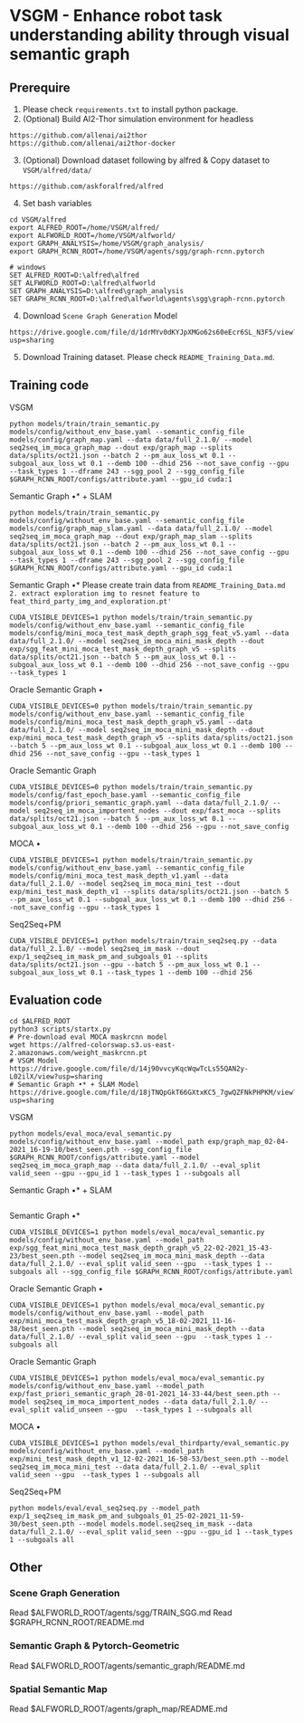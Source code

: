 # VSGM - Enhance robot task understanding ability through visual semantic graph

## Prerequire
1. Please check `requirements.txt` to install python package.
2. (Optional) Build AI2-Thor simulation environment for headless
```
https://github.com/allenai/ai2thor
https://github.com/allenai/ai2thor-docker
```
3. (Optional) Download dataset following by alfred & Copy dataset to `VSGM/alfred/data/`
```
https://github.com/askforalfred/alfred
```
4. Set bash variables
```
cd VSGM/alfred
export ALFRED_ROOT=/home/VSGM/alfred/
export ALFWORLD_ROOT=/home/VSGM/alfworld/
export GRAPH_ANALYSIS=/home/VSGM/graph_analysis/
export GRAPH_RCNN_ROOT=/home/VSGM/agents/sgg/graph-rcnn.pytorch

# windows
SET ALFRED_ROOT=D:\alfred\alfred
SET ALFWORLD_ROOT=D:\alfred\alfworld
SET GRAPH_ANALYSIS=D:\alfred\graph_analysis
SET GRAPH_RCNN_ROOT=D:\alfred\alfworld\agents\sgg\graph-rcnn.pytorch
```
4. Download `Scene Graph Generation` Model
```
https://drive.google.com/file/d/1drMYv0dKYJpXMGo62s60eEcr6SL_N3F5/view?usp=sharing
```
5. Download Training dataset. Please check `README_Training_Data.md`.

## Training code
VSGM
```
python models/train/train_semantic.py models/config/without_env_base.yaml --semantic_config_file models/config/graph_map.yaml --data data/full_2.1.0/ --model seq2seq_im_moca_graph_map --dout exp/graph_map --splits data/splits/oct21.json --batch 2 --pm_aux_loss_wt 0.1 --subgoal_aux_loss_wt 0.1 --demb 100 --dhid 256 --not_save_config --gpu --task_types 1 --dframe 243 --sgg_pool 2 --sgg_config_file $GRAPH_RCNN_ROOT/configs/attribute.yaml --gpu_id cuda:1
```
Semantic Graph •* + SLAM
```
python models/train/train_semantic.py models/config/without_env_base.yaml --semantic_config_file models/config/graph_map_slam.yaml --data data/full_2.1.0/ --model seq2seq_im_moca_graph_map --dout exp/graph_map_slam --splits data/splits/oct21.json --batch 2 --pm_aux_loss_wt 0.1 --subgoal_aux_loss_wt 0.1 --demb 100 --dhid 256 --not_save_config --gpu --task_types 1 --dframe 243 --sgg_pool 2 --sgg_config_file $GRAPH_RCNN_ROOT/configs/attribute.yaml --gpu_id cuda:1
```
Semantic Graph •*
Please create train data from `README_Training_Data.md` `2. extract exploration img to resnet feature to feat_third_party_img_and_exploration.pt'`
```
CUDA_VISIBLE_DEVICES=1 python models/train/train_semantic.py models/config/without_env_base.yaml --semantic_config_file models/config/mini_moca_test_mask_depth_graph_sgg_feat_v5.yaml --data data/full_2.1.0/ --model seq2seq_im_moca_mini_mask_depth --dout exp/sgg_feat_mini_moca_test_mask_depth_graph_v5 --splits data/splits/oct21.json --batch 5 --pm_aux_loss_wt 0.1 --subgoal_aux_loss_wt 0.1 --demb 100 --dhid 256 --not_save_config --gpu --task_types 1
```
Oracle Semantic Graph •
```
CUDA_VISIBLE_DEVICES=0 python models/train/train_semantic.py models/config/without_env_base.yaml --semantic_config_file models/config/mini_moca_test_mask_depth_graph_v5.yaml --data data/full_2.1.0/ --model seq2seq_im_moca_mini_mask_depth --dout exp/mini_moca_test_mask_depth_graph_v5 --splits data/splits/oct21.json --batch 5 --pm_aux_loss_wt 0.1 --subgoal_aux_loss_wt 0.1 --demb 100 --dhid 256 --not_save_config --gpu --task_types 1
```
Oracle Semantic Graph
```
CUDA_VISIBLE_DEVICES=0 python models/train/train_semantic.py models/config/fast_epoch_base.yaml --semantic_config_file models/config/priori_semantic_graph.yaml --data data/full_2.1.0/ --model seq2seq_im_moca_importent_nodes --dout exp/fast_moca --splits data/splits/oct21.json --batch 5 --pm_aux_loss_wt 0.1 --subgoal_aux_loss_wt 0.1 --demb 100 --dhid 256 --gpu --not_save_config
```
MOCA •
```
CUDA_VISIBLE_DEVICES=1 python models/train/train_semantic.py models/config/without_env_base.yaml --semantic_config_file models/config/mini_moca_test_mask_depth_v1.yaml --data data/full_2.1.0/ --model seq2seq_im_moca_mini_test --dout exp/mini_test_mask_depth_v1 --splits data/splits/oct21.json --batch 5 --pm_aux_loss_wt 0.1 --subgoal_aux_loss_wt 0.1 --demb 100 --dhid 256 --not_save_config --gpu --task_types 1
```
Seq2Seq+PM
```
CUDA_VISIBLE_DEVICES=1 python models/train/train_seq2seq.py --data data/full_2.1.0/ --model seq2seq_im_mask --dout exp/1_seq2seq_im_mask_pm_and_subgoals_01 --splits data/splits/oct21.json --gpu --batch 5 --pm_aux_loss_wt 0.1 --subgoal_aux_loss_wt 0.1 --task_types 1 --demb 100 --dhid 256
```

## Evaluation code
```
cd $ALFRED_ROOT
python3 scripts/startx.py
# Pre-download eval MOCA maskrcnn model
wget https://alfred-colorswap.s3.us-east-2.amazonaws.com/weight_maskrcnn.pt
# VSGM Model
https://drive.google.com/file/d/14j90vvcyKqcWqwTcLs55QAN2y-L02ilX/view?usp=sharing
# Semantic Graph •* + SLAM Model
https://drive.google.com/file/d/18jTNQpGkT66GXtxKC5_7gwQZFNkPHPKM/view?usp=sharing
```

VSGM
```
python models/eval_moca/eval_semantic.py models/config/without_env_base.yaml --model_path exp/graph_map_02-04-2021_16-19-10/best_seen.pth --sgg_config_file $GRAPH_RCNN_ROOT/configs/attribute.yaml --model seq2seq_im_moca_graph_map --data data/full_2.1.0/ --eval_split valid_seen --gpu --gpu_id 1 --task_types 1 --subgoals all
```
Semantic Graph •* + SLAM
```

```
Semantic Graph •*
```
CUDA_VISIBLE_DEVICES=1 python models/eval_moca/eval_semantic.py models/config/without_env_base.yaml --model_path exp/sgg_feat_mini_moca_test_mask_depth_graph_v5_22-02-2021_15-43-23/best_seen.pth --model seq2seq_im_moca_mini_mask_depth --data data/full_2.1.0/ --eval_split valid_seen --gpu  --task_types 1 --subgoals all --sgg_config_file $GRAPH_RCNN_ROOT/configs/attribute.yaml

```
Oracle Semantic Graph •
```
CUDA_VISIBLE_DEVICES=1 python models/eval_moca/eval_semantic.py models/config/without_env_base.yaml --model_path exp/mini_moca_test_mask_depth_graph_v5_18-02-2021_11-16-38/best_seen.pth --model seq2seq_im_moca_mini_mask_depth --data data/full_2.1.0/ --eval_split valid_seen --gpu  --task_types 1 --subgoals all
```
Oracle Semantic Graph
```
CUDA_VISIBLE_DEVICES=1 python models/eval_moca/eval_semantic.py models/config/without_env_base.yaml --model_path exp/fast_priori_semantic_graph_28-01-2021_14-33-44/best_seen.pth --model seq2seq_im_moca_importent_nodes --data data/full_2.1.0/ --eval_split valid_unseen --gpu  --task_types 1 --subgoals all
```
MOCA •
```
CUDA_VISIBLE_DEVICES=1 python models/eval_thirdparty/eval_semantic.py models/config/without_env_base.yaml --model_path exp/mini_test_mask_depth_v1_12-02-2021_16-50-53/best_seen.pth --model seq2seq_im_moca_mini_test --data data/full_2.1.0/ --eval_split valid_seen --gpu  --task_types 1 --subgoals all
```
Seq2Seq+PM
```
python models/eval/eval_seq2seq.py --model_path exp/1_seq2seq_im_mask_pm_and_subgoals_01_25-02-2021_11-59-30/best_seen.pth --model models.model.seq2seq_im_mask --data data/full_2.1.0/ --eval_split valid_seen --gpu --gpu_id 1 --task_types 1 --subgoals all
```

## Other

### Scene Graph Generation
Read $ALFWORLD_ROOT/agents/sgg/TRAIN_SGG.md
Read $GRAPH_RCNN_ROOT/README.md

### Semantic Graph & Pytorch-Geometric
Read $ALFWORLD_ROOT/agents/semantic_graph/README.md

### Spatial Semantic Map
Read $ALFWORLD_ROOT/agents/graph_map/README.md